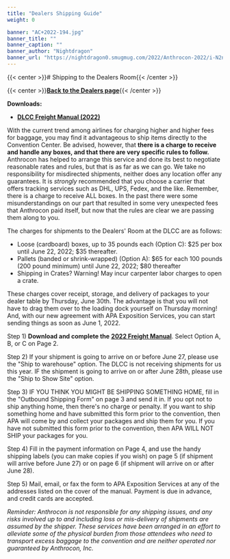 ```yaml
---
title: "Dealers Shipping Guide"
weight: 0

banner: "AC+2022-194.jpg"
banner_title: ""
banner_caption: ""
banner_author: "Nightdragon"
banner_url: "https://nightdragon0.smugmug.com/2022/Anthrocon-2022/i-N2nBXpM/A"
---
```


{{< center >}}# Shipping to the Dealers Room{{< /center >}}

{{< center >}}[**Back to the Dealers page**](/dealers){{< /center >}}

**Downloads:**

- [**DLCC Freight Manual (2022)**](2022+ANTHROCON+SHIPPING.pdf)

With the current trend among airlines for charging higher and higher fees for baggage, you may find it advantageous to ship items directly to the Convention Center. Be advised, however, that **there is a charge to receive and handle any boxes, and that there are very specific rules to follow.** Anthrocon has helped to arrange this service and done its best to negotiate reasonable rates and rules, but that is as far as we can go. We take no responsibility for misdirected shipments, neither does any location offer any guarantees. It is *strongly* recommended that you choose a carrier that offers tracking services such as DHL, UPS, Fedex, and the like. Remember, there is a charge to receive ALL boxes. In the past there were some misunderstandings on our part that resulted in some very unexpected fees that Anthrocon paid itself, but now that the rules are clear we are passing them along to you.

The charges for shipments to the Dealers' Room at the DLCC are as follows:

- Loose (cardboard) boxes, up to 35 pounds each (Option C): $25 per box until June 22, 2022; $35 thereafter.
- Pallets (banded or shrink-wrapped) (Option A): $65 for each 100 pounds (200 pound minimum) until June 22, 2022; $80 thereafter
- Shipping in Crates? Warning! May incur carpenter labor charges to open a crate.

These charges cover receipt, storage, and delivery of packages to your dealer table by Thursday, June 30th. The advantage is that you will not have to drag them over to the loading dock yourself on Thursday morning! And, with our new agreement with APA Exposition Services, you can start sending things as soon as June 1, 2022.

Step 1) **Download and complete the** [**2022 Freight Manual**](2022+ANTHROCON+SHIPPING.pdf). Select Option A, B, or C on Page 2.

Step 2) If your shipment is going to arrive on or before June 27, please use the "Ship to warehouse" option. The DLCC is not receiving shipments for us this year. IF the shipment is going to arrive on or after June 28th, please use the "Ship to Show Site" option.

Step 3) IF YOU THINK YOU MIGHT BE SHIPPING SOMETHING HOME, fill in the "Outbound Shipping Form" on page 3 and send it in. If you opt not to ship anything home, then there's no charge or penalty. If you want to ship something home and have submitted this form prior to the convention, then APA will come by and collect your packages and ship them for you. If you have not submitted this form prior to the convention, then APA WILL NOT SHIP your packages for you.

Step 4) Fill in the payment information on Page 4, and use the handy shipping labels (you can make copies if you wish) on page 5 (if shipment will arrive before June 27) or on page 6 (if shipment will arrive on or after June 28).

Step 5) Mail, email, or fax the form to APA Exposition Services at any of the addresses listed on the cover of the manual. Payment is due in advance, and credit cards are accepted.

*Reminder: Anthrocon is not responsible for any shipping issues, and any risks involved up to and including loss or mis-delivery of shipments are assumed by the shipper. These services have been arranged in an effort to alleviate some of the physical burden from those attendees who need to transport excess baggage to the convention and are neither operated nor guaranteed by Anthrocon, Inc.*
